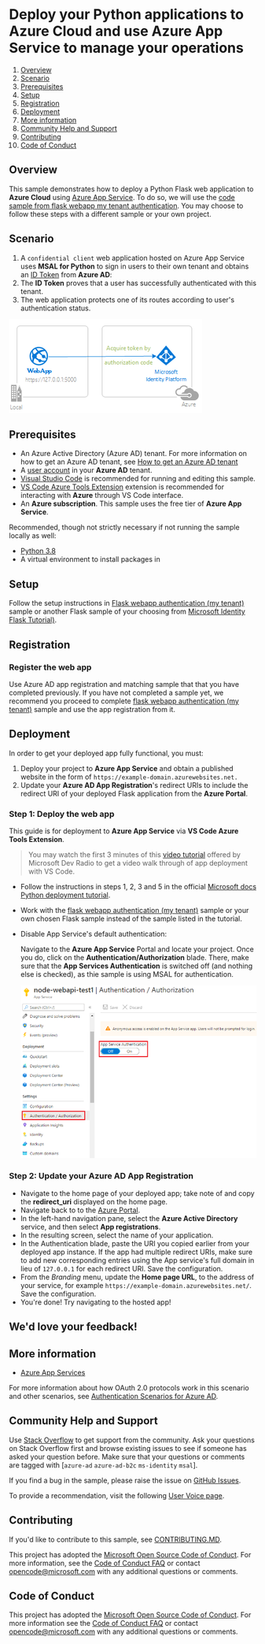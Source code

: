 # Deploy your Python applications to Azure Cloud and use Azure App Service to manage your operations

 1. [Overview](#overview)
 1. [Scenario](#scenario)
 1. [Prerequisites](#prerequisites)
 1. [Setup](#setup)
 1. [Registration](#registration)
 1. [Deployment](#deployment)
 1. [More information](#more-information)
 1. [Community Help and Support](#community-help-and-support)
 1. [Contributing](#contributing)
 1. [Code of Conduct](#code-of-conduct)

## Overview

This sample demonstrates how to deploy a Python Flask web application to **Azure Cloud** using [Azure App Service](https://docs.microsoft.com/azure/app-service/). To do so, we will use the [code sample from flask webapp my tenant authentication](https://github.com/azure-samples/ms-identity-python-flask-webapp-authentication). You may choose to follow these steps with a different sample or your own project.

## Scenario

1. A `confidential client` web application hosted on Azure App Service uses **MSAL for Python** to sign in users to their own tenant and obtains an [ID Token](https://docs.microsoft.com/azure/active-directory/develop/id-tokens) from **Azure AD**:
2. The **ID Token** proves that a user has successfully authenticated with this tenant.
3. The web application protects one of its routes according to user's authentication status.

![Overview](./ReadmeFiles/sign-in.png)

## Prerequisites

- An Azure Active Directory (Azure AD) tenant. For more information on how to get an Azure AD tenant, see [How to get an Azure AD tenant](https://azure.microsoft.com/documentation/articles/active-directory-howto-tenant/)
- A [user account](https://docs.microsoft.com/en-us/azure/active-directory/fundamentals/add-users-azure-active-directory) in your **Azure AD** tenant.
- [Visual Studio Code](https://code.visualstudio.com/download) is recommended for running and editing this sample.
- [VS Code Azure Tools Extension](https://marketplace.visualstudio.com/items?itemName=ms-vscode.vscode-node-azure-pack) extension is recommended for interacting with **Azure** through VS Code interface.
- An **Azure subscription**. This sample uses the free tier of **Azure App Service**.

Recommended, though not strictly necessary if not running the sample locally as well:

- [Python 3.8](https://www.python.org/downloads/)
- A virtual environment to install packages in

## Setup

Follow the setup instructions in [Flask webapp authentication (my tenant)](https://github.com/azure-samples/ms-identity-python-flask-webapp-authentication) sample or another Flask sample of your choosing from [Microsoft Identity Flask Tutorial)](https://github.com/azure-samples/ms-identity-python-flask-tutorial).

## Registration

### Register the web app 

Use Azure AD app registration and matching sample that that you have completed previously.
If you have not completed a sample yet, we recommend you proceed to complete [flask webapp authentication (my tenant)](https://github.com/azure-samples/ms-identity-python-flask-webapp-authentication) sample and use the app registration from it.

## Deployment

In order to get your deployed app fully functional, you must:
1. Deploy your project to **Azure App Service** and obtain a published website in the form of `https://example-domain.azurewebsites.net.`
1. Update your **Azure AD App Registration**'s redirect URIs to include the redirect URI of your deployed Flask application from the **Azure Portal**.

### Step 1: Deploy the web app

This guide is for deployment to **Azure App Service** via **VS Code Azure Tools Extension**.

> You may watch the first 3 minutes of this [video tutorial](https://www.youtube.com/watch?v=dNVvFttc-sA) offered by Microsoft Dev Radio to get a video walk through of app deployment with VS Code.

- Follow the instructions in steps 1, 2, 3 and 5 in the official [Microsoft docs Python deployment tutorial](https://docs.microsoft.com/en-us/azure/developer/python/tutorial-deploy-app-service-on-linux-01).

- Work with the [flask webapp authentication (my tenant)](https://github.com/azure-samples/ms-identity-python-flask-webapp-authentication) sample or your own chosen Flask sample instead of the sample listed in the tutorial.

- Disable App Service's default authentication:
    
    Navigate to the **Azure App Service** Portal and locate your project. Once you do, click on the **Authentication/Authorization** blade. There, make sure that the **App Services Authentication** is switched off (and nothing else is checked), as thie sample is using MSAL for authentication.

    ![disable_easy_auth](./ReadmeFiles/disable_easy_auth.png)


### Step 2: Update your Azure AD App Registration

- Navigate to the home page of your deployed app; take note of and copy the **redirect_uri** displayed on the home page.
- Navigate back to to the [Azure Portal](https://portal.azure.com).
- In the left-hand navigation pane, select the **Azure Active Directory** service, and then select **App registrations**.
- In the resulting screen, select the name of your application.
- In the Authentication blade, paste the URI you copied earlier from your deployed app instance. If the app had multiple redirect URIs, make sure to add new corresponding entries using the App service's full domain in lieu of `127.0.0.1` for each redirect URI. Save the configuration.
- From the *Branding* menu, update the **Home page URL**, to the address of your service, for example `https://example-domain.azurewebsites.net/`. Save the configuration.
- You're done! Try navigating to the hosted app!


## We'd love your feedback!

<!-- Were we successful in addressing your learning objective? Consider taking a moment to [share your experience with us](https://forms.office.com/Pages/ResponsePage.aspx?id=v4j5cvGGr0GRqy180BHbR73pcsbpbxNJuZCMKN0lURpUNDVHTkg2VVhWMTNYUTZEM05YS1hSN01EOSQlQCN0PWcu). -->

## More information

- [Azure App Services](https://docs.microsoft.com/azure/app-service/)

For more information about how OAuth 2.0 protocols work in this scenario and other scenarios, see [Authentication Scenarios for Azure AD](https://docs.microsoft.com/azure/active-directory/develop/authentication-flows-app-scenarios).

## Community Help and Support

Use [Stack Overflow](http://stackoverflow.com/questions/tagged/msal) to get support from the community.
Ask your questions on Stack Overflow first and browse existing issues to see if someone has asked your question before.
Make sure that your questions or comments are tagged with [`azure-ad` `azure-ad-b2c` `ms-identity` `msal`].

If you find a bug in the sample, please raise the issue on [GitHub Issues](../../issues).

To provide a recommendation, visit the following [User Voice page](https://feedback.azure.com/forums/169401-azure-active-directory).

## Contributing

If you'd like to contribute to this sample, see [CONTRIBUTING.MD](../../CONTRIBUTING.md).

This project has adopted the [Microsoft Open Source Code of Conduct](https://opensource.microsoft.com/codeofconduct/). For more information, see the [Code of Conduct FAQ](https://opensource.microsoft.com/codeofconduct/faq/) or contact [opencode@microsoft.com](mailto:opencode@microsoft.com) with any additional questions or comments.

## Code of Conduct

This project has adopted the [Microsoft Open Source Code of Conduct](https://opensource.microsoft.com/codeofconduct/).
For more information see the [Code of Conduct FAQ](https://opensource.microsoft.com/codeofconduct/faq/) or
contact [opencode@microsoft.com](mailto:opencode@microsoft.com) with any additional questions or comments.
